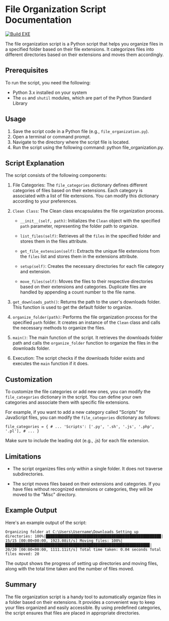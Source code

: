 # File Organization Script Documentation

[![Build EXE](https://github.com/Rijtim1/download-cleaner/actions/workflows/main.yml/badge.svg)](https://github.com/Rijtim1/download-cleaner/actions/workflows/main.yml)

The file organization script is a Python script that helps you organize files in a specified folder based on their file extensions. It categorizes files into different directories based on their extensions and moves them accordingly.

## Prerequisites

To run the script, you need the following:

- Python 3.x installed on your system
- The `os` and `shutil` modules, which are part of the Python Standard Library

## Usage

1. Save the script code in a Python file (e.g., `file_organization.py`).
1. Open a terminal or command prompt.
1. Navigate to the directory where the script file is located.
1. Run the script using the following command: python file_organization.py.

## Script Explanation

The script consists of the following components:

1. File Categories: The `file_categories` dictionary defines different categories of files based on their extensions. Each category is associated with a list of file extensions. You can modify this dictionary according to your preferences.

1. `Clean Class`: The Clean class encapsulates the file organization process.

    - `__init__(self, path)`: Initializes the `Clean` object with the specified `path` parameter, representing the folder path to organize.

    - `list_files(self)`: Retrieves all the `files` in the specified folder and stores them in the files attribute.

    - `get_file_extension(self)`: Extracts the unique file extensions from the `files` list and stores them in the extensions attribute.

    - `setup(self)`: Creates the necessary directories for each file category and extension.

    - `move_files(self)`: Moves the files to their respective directories based on their extensions and categories. Duplicate files are handled by appending a count number to the file name.

1. `get_downloads_path()`: Returns the path to the user's downloads folder. This function is used to get the default folder to organize.

1. `organize_folder(path)`: Performs the file organization process for the specified `path` folder. It creates an instance of the `Clean` class and calls the necessary methods to organize the files.

1. `main()`: The main function of the script. It retrieves the downloads folder path and calls the `organize_folder` function to organize the files in the downloads folder.

1. Execution: The script checks if the downloads folder exists and executes the `main` function if it does.

## Customization

To customize the file categories or add new ones, you can modify the `file_categories` dictionary in the script. You can define your own categories and associate them with specific file extensions.

For example, if you want to add a new category called "Scripts" for JavaScript files, you can modify the `file_categories` dictionary as follows:

``
file_categories = {
    # ...
    'Scripts': ['.py', '.sh', '.js', '.php', '.pl'],
    # ...
}
``

Make sure to include the leading dot (e.g., .js) for each file extension.

## Limitations

- The script organizes files only within a single folder. It does not traverse subdirectories.

- The script moves files based on their extensions and categories. If you have files without recognized extensions or categories, they will be moved to the "Misc" directory.

## Example Output

Here's an example output of the script:

``
Organizing folder at C:\Users\Username\Downloads
Setting up directories: 100%|███████████████████████████████████████████████████| 15/15 [00:00<00:00, 1923.08it/s]
Moving files: 100%|████████████████████████████████████████████████████████████████| 20/20 [00:00<00:00, 1111.11it/s]
Total time taken: 0.04 seconds
Total files moved: 20
``

The output shows the progress of setting up directories and moving files, along with the total time taken and the number of files moved.

## Summary

The file organization script is a handy tool to automatically organize files in a folder based on their extensions. It provides a convenient way to keep your files organized and easily accessible. By using predefined categories, the script ensures that files are placed in appropriate directories.
